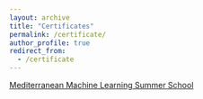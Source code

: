 ```yaml
---
layout: archive
title: "Certificates"
permalink: /certificate/
author_profile: true
redirect_from:
  - /certificate
---
```


[Mediterranean Machine Learning Summer School](http://kouatemuhamed.github.io/files/certificateedm.pdf)
